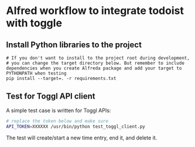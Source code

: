 # Alfred workflow to integrate todoist with toggle

## Install Python libraries to the project
```
# If you don't want to install to the project root during development,
# you can change the target directory below. But remember to include dependencies when you create Alfreda package and add your target to PYTHONPATH when testing
pip install --target=. -r requirements.txt
```

## Test for Toggl API client
A simple test case is written for Toggl APIs:
```bash
# replace the token below and make sure
API_TOKEN=XXXXXX /usr/bin/python test_toggl_client.py
```
The test will create/start a new time entry, end it, and delete it.
